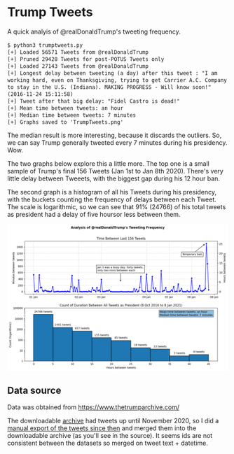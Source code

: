 # Trump Tweets

A quick analyis of @realDonaldTrump's tweeting frequency.

```
$ python3 trumptweets.py
[+] Loaded 56571 Tweets from @realDonaldTrump
[+] Pruned 29428 Tweets for post-POTUS Tweets only
[+] Loaded 27143 Tweets from @realDonaldTrump
[+] Longest delay between tweeting (a day) after this tweet : "I am working hard, even on Thanksgiving, trying to get Carrier A.C. Company to stay in the U.S. (Indiana). MAKING PROGRESS - Will know soon!" (2016-11-24 15:11:58)
[+] Tweet after that big delay: "Fidel Castro is dead!"
[+] Mean time between tweets: an hour
[+] Median time between tweets: 7 minutes
[+] Graphs saved to 'TrumpTweets.png'
```

The median result is more interesting, because it discards the outliers. So, we can say Trump generally tweeted every 7 minutes during his presidency. Wow.

The two graphs below explore this a little more. The top one is a small sample of Trump's final 156 Tweets (Jan 1st to Jan 8th 2020). There's very little delay between Tweeets, with the biggest gap during his 12 hour ban.

The second graph is a histogram of all his Tweets during his presidency, with the buckets counting the frequency of delays between each Tweet. The scale is logarithmic, so we can see that 91% (24766) of his total tweets as president had a delay of five hoursor less between them.

![Trump Graphs](TrumpTweets.png)

## Data source

Data was obtained from https://www.thetrumparchive.com/

The downloadable [archive](https://drive.google.com/file/d/16wm-2NTKohhcA26w-kaWfhLIGwl_oX95/view?usp=sharing) had tweets up until November 2020, so I did a [manual export of the tweets since then](https://www.thetrumparchive.com/?dates=%5B%222020-11-05%22%2C%222021-01-31%22%5D) and merged them into the downloadable archive (as you'll see in the source). It seems ids are not consistent between the datasets so merged on tweet text + datetime.